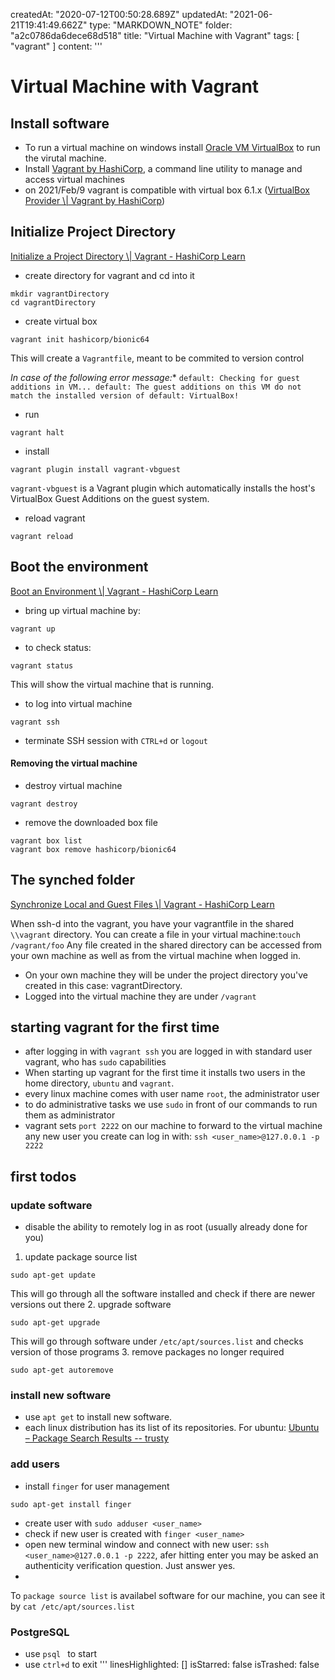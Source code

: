 createdAt: "2020-07-12T00:50:28.689Z"
updatedAt: "2021-06-21T19:41:49.662Z"
type: "MARKDOWN_NOTE"
folder: "a2c0786da6dece68d518"
title: "Virtual Machine with Vagrant"
tags: [
  "vagrant"
]
content: '''
  # Virtual Machine with Vagrant
  
  ## Install software
  - To run a virtual machine on windows install [Oracle VM VirtualBox](https://www.virtualbox.org/) to run the virutal machine.
  - Install [Vagrant by HashiCorp](https://www.vagrantup.com/), a command line utility to manage and access virtual machines
  - on 2021/Feb/9 vagrant is compatible with virtual box 6.1.x ([VirtualBox Provider \\| Vagrant by HashiCorp](https://www.vagrantup.com/docs/providers/virtualbox))
  ## Initialize Project Directory
  [Initialize a Project Directory \\| Vagrant - HashiCorp Learn](https://learn.hashicorp.com/tutorials/vagrant/getting-started-project-setup?in=vagrant/getting-started)
  - create directory for vagrant and cd into it
  ```shell
  mkdir vagrantDirectory
  cd vagrantDirectory
  ```
  - create virtual box
  ```shell
  vagrant init hashicorp/bionic64
  ```
  This will create a `Vagrantfile`, meant to be commited to version control
  
  *In case of the following error message:**
  `
  default: Checking for guest additions in VM...
  default: The guest additions on this VM do not match the installed version of
  default: VirtualBox!
  `
  - run 
  ```
  vagrant halt
  ```
  - install 
  ```
  vagrant plugin install vagrant-vbguest
  ```
  `vagrant-vbguest` is a Vagrant plugin which automatically installs the host's VirtualBox Guest Additions on the guest system.
  - reload vagrant
  ```
  vagrant reload
  ```
  
  ## Boot the environment
  [Boot an Environment \\| Vagrant - HashiCorp Learn](https://learn.hashicorp.com/tutorials/vagrant/getting-started-up?in=vagrant/getting-started)
  - bring up virtual machine by:
  ```shell
  vagrant up
  ```
  
  - to check status:
  ```
  vagrant status
  ```
  This will show the virtual machine that is running.
  - to log into virtual machine
  ```
  vagrant ssh
  ```
  - terminate SSH session with `CTRL+d` or `logout`
  #### Removing the virtual machine
  - destroy virtual machine
  ```shell
  vagrant destroy
  ```
  - remove the downloaded box file
  ```shell
  vagrant box list
  vagrant box remove hashicorp/bionic64
  ```
  
  ## The synched folder
  [Synchronize Local and Guest Files \\| Vagrant - HashiCorp Learn](https://learn.hashicorp.com/tutorials/vagrant/getting-started-synced-folders?in=vagrant/getting-started)
  
  When ssh-d into the vagrant, you have your vagrantfile in the shared `\\vagrant` directory.
  You can create a file in your virtual machine:`touch /vagrant/foo`
  Any file created in the shared directory can be accessed from your own machine as well as from the virtual machine when logged in.
  - On your own machine they will be under the project directory you've created in this case: vagrantDirectory.
  - Logged into the virtual machine they are under `/vagrant`
  
  
  
  ## starting vagrant for the first time
  
  - after logging in with `vagrant ssh` you are logged in with standard user vagrant, who has `sudo` capabilities
  - When starting up vagrant for the first time it installs two users in the home directory, `ubuntu` and `vagrant`.
  - every linux machine comes with user name `root`, the administrator user
  - to do administrative tasks we use `sudo` in front of our commands to run them as administrator
  - vagrant sets `port 2222` on our machine to forward to the virtual machine any new user you create can log in with: `ssh <user_name>@127.0.0.1 -p 2222` 
  
  ## first todos
  
  ### update software
  
  - disable the ability to remotely log in as root (usually already done for you)
  1.  update package source list
  ```shell
  sudo apt-get update
  ```
  This will go through all the software installed and check if there are newer versions out there
  2. upgrade software
  ```shell
  sudo apt-get upgrade
  ``` 
  This will go through software under `/etc/apt/sources.list` and checks version of those programs
  3. remove packages no longer required
  ```shell
  sudo apt-get autoremove
  ```
  
  ### install new software
  - use `apt get` to install new software.
  - each linux distribution has its list of its repositories. For ubuntu: [Ubuntu – Package Search Results -- trusty](https://packages.ubuntu.com/search?keywords=trusty)
  
  
  ### add users
  - install `finger` for user management
  ```shell
  sudo apt-get install finger
  ```
  - create user with `sudo adduser <user_name>`
  - check if new user is created with `finger <user_name>`
  - open new terminal window and connect with new user: `ssh <user_name>@127.0.0.1 -p 2222`, afer hitting enter you may be asked an authenticity verification question. Just answer yes.
  - 
  
  
  
  
  
  
  To `package source list` is availabel software for our machine, you can see it by `cat /etc/apt/sources.list`
  
  ### PostgreSQL
  
  - use `psql ` to start 
  - use `ctrl+d` to exit
'''
linesHighlighted: []
isStarred: false
isTrashed: false
